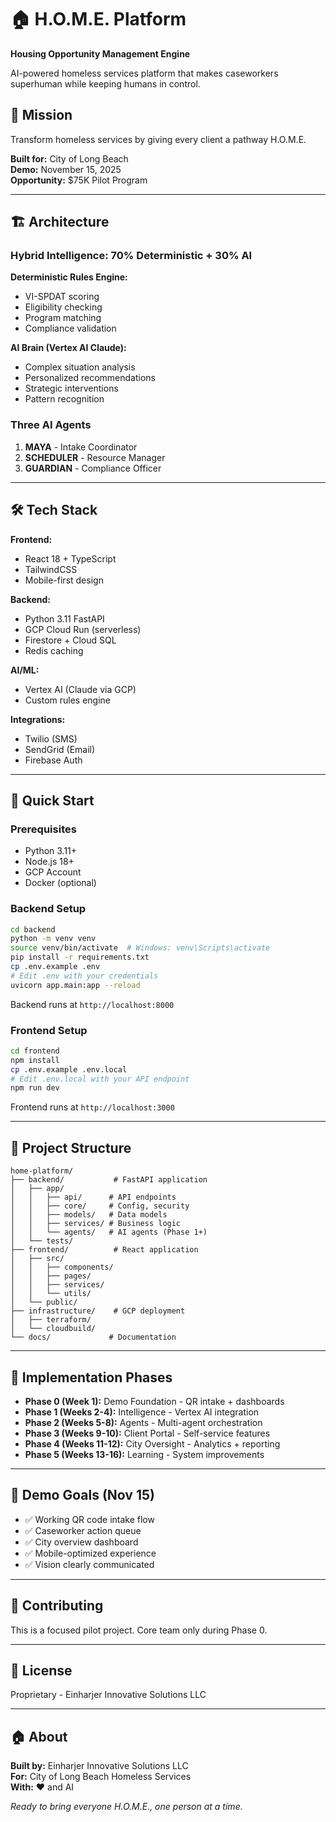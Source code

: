 # 🏠 H.O.M.E. Platform

**Housing Opportunity Management Engine**

AI-powered homeless services platform that makes caseworkers superhuman while keeping humans in control.

## 🎯 Mission

Transform homeless services by giving every client a pathway H.O.M.E.

**Built for:** City of Long Beach  
**Demo:** November 15, 2025  
**Opportunity:** $75K Pilot Program

---

## 🏗️ Architecture

### Hybrid Intelligence: 70% Deterministic + 30% AI

**Deterministic Rules Engine:**
- VI-SPDAT scoring
- Eligibility checking
- Program matching
- Compliance validation

**AI Brain (Vertex AI Claude):**
- Complex situation analysis
- Personalized recommendations
- Strategic interventions
- Pattern recognition

### Three AI Agents

1. **MAYA** - Intake Coordinator
2. **SCHEDULER** - Resource Manager
3. **GUARDIAN** - Compliance Officer

---

## 🛠️ Tech Stack

**Frontend:**
- React 18 + TypeScript
- TailwindCSS
- Mobile-first design

**Backend:**
- Python 3.11 FastAPI
- GCP Cloud Run (serverless)
- Firestore + Cloud SQL
- Redis caching

**AI/ML:**
- Vertex AI (Claude via GCP)
- Custom rules engine

**Integrations:**
- Twilio (SMS)
- SendGrid (Email)
- Firebase Auth

---

## 🚀 Quick Start

### Prerequisites

- Python 3.11+
- Node.js 18+
- GCP Account
- Docker (optional)

### Backend Setup

```bash
cd backend
python -m venv venv
source venv/bin/activate  # Windows: venv\Scripts\activate
pip install -r requirements.txt
cp .env.example .env
# Edit .env with your credentials
uvicorn app.main:app --reload
```

Backend runs at `http://localhost:8000`

### Frontend Setup

```bash
cd frontend
npm install
cp .env.example .env.local
# Edit .env.local with your API endpoint
npm run dev
```

Frontend runs at `http://localhost:3000`

---

## 📁 Project Structure

```
home-platform/
├── backend/           # FastAPI application
│   ├── app/
│   │   ├── api/      # API endpoints
│   │   ├── core/     # Config, security
│   │   ├── models/   # Data models
│   │   ├── services/ # Business logic
│   │   └── agents/   # AI agents (Phase 1+)
│   └── tests/
├── frontend/          # React application
│   ├── src/
│   │   ├── components/
│   │   ├── pages/
│   │   ├── services/
│   │   └── utils/
│   └── public/
├── infrastructure/    # GCP deployment
│   ├── terraform/
│   └── cloudbuild/
└── docs/             # Documentation
```

---

## 📅 Implementation Phases

- **Phase 0 (Week 1):** Demo Foundation - QR intake + dashboards
- **Phase 1 (Weeks 2-4):** Intelligence - Vertex AI integration
- **Phase 2 (Weeks 5-8):** Agents - Multi-agent orchestration
- **Phase 3 (Weeks 9-10):** Client Portal - Self-service features
- **Phase 4 (Weeks 11-12):** City Oversight - Analytics + reporting
- **Phase 5 (Weeks 13-16):** Learning - System improvements

---

## 🎯 Demo Goals (Nov 15)

- ✅ Working QR code intake flow
- ✅ Caseworker action queue
- ✅ City overview dashboard
- ✅ Mobile-optimized experience
- ✅ Vision clearly communicated

---

## 🤝 Contributing

This is a focused pilot project. Core team only during Phase 0.

---

## 📄 License

Proprietary - Einharjer Innovative Solutions LLC

---

## 🏠 About

**Built by:** Einharjer Innovative Solutions LLC  
**For:** City of Long Beach Homeless Services  
**With:** ❤️ and AI

*Ready to bring everyone H.O.M.E., one person at a time.*
